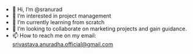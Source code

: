 - 👋 Hi, I’m @sranurad
- 👀 I’m interested in project management
- 🌱 I’m currently learning from scratch
- 💞️ I’m looking to collaborate on marketing projects and gain guidance.
- 📫 How to reach me on my email: srivastava.anuradha.official@gmail.com

<!---
sranurad/sranurad is a ✨ special ✨ repository because its `README.md` (this file) appears on your GitHub profile.
You can click the Preview link to take a look at your changes.
--->
